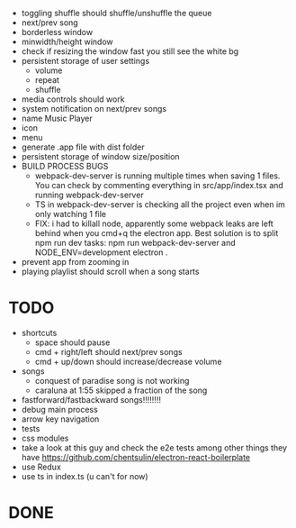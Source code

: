- toggling shuffle should shuffle/unshuffle the queue
- next/prev song
- borderless window
- minwidth/height window
- check if resizing the window fast you still see the white bg
- persistent storage of user settings
  - volume
  - repeat
  - shuffle
- media controls should work
- system notification on next/prev songs
- name Music Player
- icon
- menu
- generate .app file with dist folder
- persistent storage of window size/position
- BUILD PROCESS BUGS
  - webpack-dev-server is running multiple times when saving 1 files. You can check by
    commenting everything in src/app/index.tsx and running webpack-dev-server
  - TS in webpack-dev-server is checking all the project even when im only watching 1 file
  - FIX: i had to killall node, apparently some webpack leaks are left behind
    when you cmd+q the electron app. Best solution is to split npm run dev tasks:
    npm run webpack-dev-server and NODE_ENV=development electron .
- prevent app from zooming in
- playing playlist should scroll when a song starts

# TODO
- shortcuts
  - space should pause
  - cmd + right/left should next/prev songs
  - cmd + up/down should increase/decrease volume
- songs
  - conquest of paradise song is not working
  - caraluna at 1:55 skipped a fraction of the song
- fastforward/fastbackward songs!!!!!!!!
- debug main process
- arrow key navigation
- tests
- css modules
- take a look at this guy and check the e2e tests among other things they have
  https://github.com/chentsulin/electron-react-boilerplate
- use Redux
- use ts in index.ts (u can't for now)

# DONE
